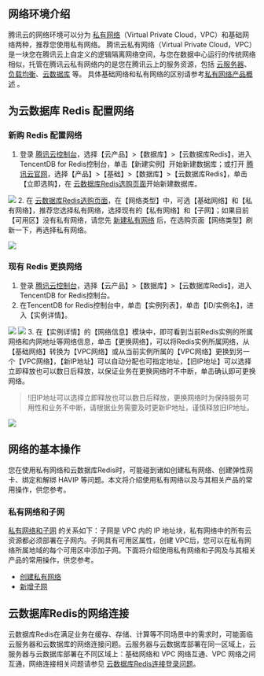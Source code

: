## 网络环境介绍
腾讯云的网络环境可以分为 [私有网络](https://intl.cloud.tencent.com/product/vpc?idx=2)（Virtual Private Cloud，VPC）和基础网络两种，推荐您使用私有网络。
腾讯云私有网络（Virtual Private Cloud，VPC）是一块您在腾讯云上自定义的逻辑隔离网络空间，与您在数据中心运行的传统网络相似，托管在腾讯云私有网络内的是您在腾讯云上的服务资源，包括 [云服务器](http://intl.cloud.tencent.com/document/product/213/495)、[负载均衡](http://intl.cloud.tencent.com/document/product/214/524)、[云数据库](https://intl.cloud.tencent.com/doc/product/236) 等。
具体基础网络和私有网络的区别请参考[私有网络产品概述](http://intl.cloud.tencent.com/document/product/215/535) 。

## 为云数据库 Redis 配置网络
### 新购 Redis 配置网络
1. 登录 [腾讯云控制台](https://console.cloud.tencent.com/)，选择【云产品】>【数据库】>【云数据库Redis】，进入TencentDB for Redis控制台，单击【新建实例】开始新建数据库；或打开 [腾讯云官网](https://cloud.tencent.com/)，选择【产品】>【基础】>【数据库】>【云数据库Redis】，单击【立即选购】，在 [云数据库Redis选购页面](https://buy.cloud.tencent.com/buy/redis?regionId=4#/)开始新建数据库。

![](https://main.qcloudimg.com/raw/f391b05ba2abb90f54d68eee3c075fa5.png)
2. 在 [云数据库Redis选购页面](https://buy.cloud.tencent.com/buy/redis?regionId=4#/)，在【网络类型】中，可选【基础网络】和【私有网络】，推荐您选择私有网络，选择现有的【私有网络】和【子网】；如果目前【可用区】没有私有网络，请您先 [新建私有网络](https://console.cloud.tencent.com/vpc/vpc?rid=4) 后，在选购页面【网络类型】刷新一下，再选择私有网络。

![](https://main.qcloudimg.com/raw/8be0e67db61e588d2b8ec4bc43ef2c1f.png)
### 现有 Redis 更换网络
1. 登录 [腾讯云控制台](https://console.cloud.tencent.com/)，选择【云产品】>【数据库】>【云数据库Redis】，进入TencentDB for Redis控制台。
2. 在TencentDB for Redis控制台中，单击【实例列表】，单击【ID/实例名】，进入【实例详情】。

![](https://main.qcloudimg.com/raw/8a2383161e87e03ca1c53c33b935274f.png)
![](https://main.qcloudimg.com/raw/882d495354b725a4fa0b4d9b6b513d29.png)
3. 在【实例详情】的【网络信息】模块中，即可看到当前Redis实例的所属网络和内网地址等网络信息，单击【更换网络】，可以将Redis实例所属网络，从【基础网络】转换为【VPC网络】或从当前实例所属的【VPC网络】更换到另一个【VPC网络】，【新IP地址】可以自动分配也可指定地址，【旧IP地址】可以选择立即释放也可以数日后释放，以保证业务在更换网络时不中断，单击确认即可更换网络。
>!旧IP地址可以选择立即释放也可以数日后释放，更换网络时为保持服务可用性和业务不中断，请根据业务需要及时更新IP地址，谨慎释放旧IP地址。
>
![](https://main.qcloudimg.com/raw/1befc1f612813a27792cd811b7c2f8c1.png)

## 网络的基本操作
您在使用私有网络和云数据库Redis时，可能碰到诸如创建私有网络、创建弹性网卡、绑定和解绑 HAVIP 等问题。本文将介绍使用私有网络以及与其相关产品的常用操作，供您参考。

### 私有网络和子网
[私有网络和子网](http://intl.cloud.tencent.com/document/product/215/4927) 的关系如下：子网是 VPC 内的 IP 地址块，私有网络中的所有云资源都必须部署在子网内。子网具有可用区属性，创建 VPC后，您可以在私有网络所属地域的每个可用区中添加子网。下面将介绍使用私有网络和子网及与其相关产品的常用操作，供您参考。
- [创建私有网络](https://intl.cloud.tencent.com/document/product/215/8113)
- [新增子网](https://intl.cloud.tencent.com/document/product/215/8114)

## 云数据库Redis的网络连接
云数据库Redis在满足业务在缓存、存储、计算等不同场景中的需求时，可能面临云服务器和云数据库的网络连接问题。云服务器与云数据库部署在同一区域上，云服务器与云数据库部署在不同区域上：基础网络和 VPC 网络互通、VPC 网络之间互通，网络连接相关问题请参见 [云数据库Redis连接登录问题](http://intl.cloud.tencent.com/document/product/239/18664)。

